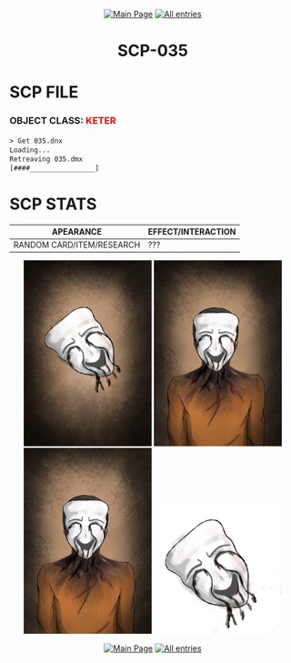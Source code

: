 <p align=center>    <a href="../../../">
        <img src="https://img.shields.io/badge/GO_TO-MAIN_PAGE-ffffff?style=for-the-badge&labelColor=000000&color=ffffff" title="Main Page" style="cursor: pointer;"/></a>
    <a href="../../tree">
        <img src="https://img.shields.io/badge/GO_TO-ALL_ENTRIES-ffffff?style=for-the-badge&labelColor=000000&color=ffffff" title="All entries" style="cursor: pointer;"></a>
</p>
<h1 align="center">SCP-035</h1>

# SCP FILE
### OBJECT CLASS: <span style="color:red">KETER</span>

```
> Get 035.dnx
Loading...
Retreaving 035.dmx
[####________________]
```

# SCP STATS

| APEARANCE | EFFECT/INTERACTION |
| - | - |
| RANDOM CARD/ITEM/RESEARCH | ??? |

<p align="center">
    <img src="../../../assets/images/scp/keter/035/SCP_035.jpg" title="SCP-035 Human" width="225"/>
    <img src="../../../assets/images/scp/keter/035/SCP_035_Human.jpg" title="SCP-035" width="225"/>
    <img src="../../../assets/images/scp/keter/035/scp035.png" title="SCP-035 Human" width="225"/>
    <img src="../../../assets/images/scp/keter/035/scp035item.png" title="SCP-035" width="225"/>
</p>
<p align=center>    <a href="../../../">
        <img src="https://img.shields.io/badge/GO_TO-MAIN_PAGE-ffffff?style=for-the-badge&labelColor=000000&color=ffffff" title="Main Page" style="cursor: pointer;"/></a>
    <a href="../../tree">
        <img src="https://img.shields.io/badge/GO_TO-ALL_ENTRIES-ffffff?style=for-the-badge&labelColor=000000&color=ffffff" title="All entries" style="cursor: pointer;"></a>
</p>